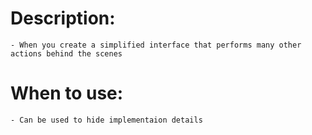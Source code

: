 # **Description:**
	- When you create a simplified interface that performs many other actions behind the scenes
	
# **When to use:**
    - Can be used to hide implementaion details